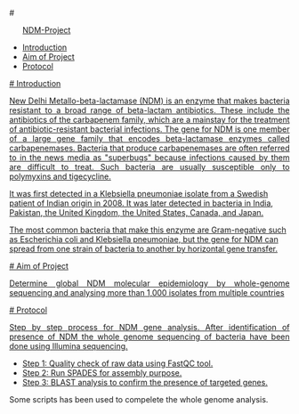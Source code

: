 
#<ul>
<a name="NDM-Project"></a><a href="#NDM-Project">NDM-Project</a>
<li><a name="Introduction"></a><a href="#Introduction">Introduction</li>
<li><a name="Aim of Project"></a><a href="#Aim of Project">Aim of Project</li>
<li><a name="Protocol"></a><a href="#Protocol">Protocol</li>
</ul>


<a href="#Introduction">
# Introduction
<p align="justify"> New Delhi Metallo-beta-lactamase (NDM) is an enzyme that makes bacteria resistant to a broad range of beta-lactam antibiotics. These include the antibiotics of the carbapenem family, which are a mainstay for the treatment of antibiotic-resistant bacterial infections. The gene for NDM is one member of a large gene family that encodes beta-lactamase enzymes called carbapenemases. Bacteria that produce carbapenemases are often referred to in the news media as "superbugs" because infections caused by them are difficult to treat. Such bacteria are usually susceptible only to polymyxins and tigecycline.

It was first detected in a Klebsiella pneumoniae isolate from a Swedish patient of Indian origin in 2008. It was later detected in bacteria in India, Pakistan, the United Kingdom, the United States, Canada, and Japan.

The most common bacteria that make this enzyme are Gram-negative such as Escherichia coli and Klebsiella pneumoniae, but the gene for NDM can spread from one strain of bacteria to another by horizontal gene transfer. </p>
</a>

<a href="#Aim of Project">
# Aim of Project
<p align="justify"> Determine global NDM molecular epidemiology by whole-genome sequencing and analysing more than 1,000 isolates from multiple countries </p>
</a>


<a href="#Protocol">
# Protocol
<p align="justify"> Step by step process for NDM gene analysis. After identification of presence of NDM the whole genome sequencing of bacteria have been done using Illumina sequencing. </p>
<ul>
<li>Step 1: Quality check of raw data using FastQC tool.</li>
<li>Step 2: Run SPADES for assembly purpose.</li>
<li>Step 3: BLAST analysis to confirm the presence of targeted genes.</li>
</ul>
</a>
<p> Some scripts has been used to compelete the whole genome analysis. </p>

